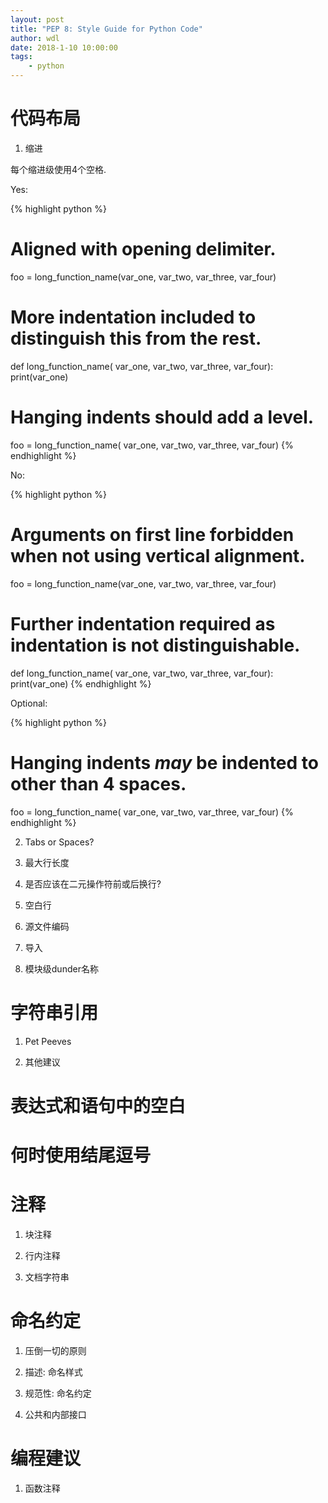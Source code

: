```yaml
---
layout: post
title: "PEP 8: Style Guide for Python Code"
author: wdl
date: 2018-1-10 10:00:00
tags:
    - python
---
```


> 
>
>

# 代码布局

1. 缩进

每个缩进级使用4个空格.

Yes:

{% highlight python %}
# Aligned with opening delimiter.
foo = long_function_name(var_one, var_two,
                         var_three, var_four)

# More indentation included to distinguish this from the rest.
def long_function_name(
        var_one, var_two, var_three,
        var_four):
    print(var_one)

# Hanging indents should add a level.
foo = long_function_name(
    var_one, var_two,
    var_three, var_four)
{% endhighlight %}

No:

{% highlight python %}
# Arguments on first line forbidden when not using vertical alignment.
foo = long_function_name(var_one, var_two,
    var_three, var_four)

# Further indentation required as indentation is not distinguishable.
def long_function_name(
    var_one, var_two, var_three,
    var_four):
    print(var_one)
{% endhighlight %}

Optional:

{% highlight python %}
# Hanging indents *may* be indented to other than 4 spaces.
foo = long_function_name(
  var_one, var_two,
  var_three, var_four)
{% endhighlight %}

2. Tabs or Spaces?

3. 最大行长度

4. 是否应该在二元操作符前或后换行?

5. 空白行

6. 源文件编码

7. 导入

8. 模块级dunder名称

# 字符串引用

1. Pet Peeves

2. 其他建议

# 表达式和语句中的空白

# 何时使用结尾逗号

# 注释

1. 块注释

2. 行内注释

3. 文档字符串

# 命名约定

1. 压倒一切的原则

2. 描述: 命名样式

3. 规范性: 命名约定

4. 公共和内部接口

# 编程建议

1. 函数注释